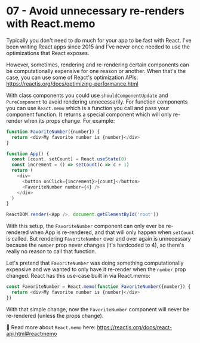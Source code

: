 # 07 - Avoid unnecessary re-renders with React.memo

Typically you don't need to do much for your app to be fast with React. I've
been writing React apps since 2015 and I've never once needed to use the
optimizations that React exposes.

However, sometimes, rendering and re-rendering certain components can be
computationally expensive for one reason or another. When that's the case, you
can use some of React's optimization APIs:
https://reactjs.org/docs/optimizing-performance.html

With class components you could use `shouldComponentUpdate` and `PureComponent`
to avoid rendering unnecessarily. For function components you can use
`React.memo` which is a function you call and pass your component function. It
returns a special component which will only re-render when its props change. For
example:

```javascript
function FavoriteNumber({number}) {
  return <div>My favorite number is {number}</div>
}

function App() {
  const [count, setCount] = React.useState(0)
  const increment = () => setCount(c => c + 1)
  return (
    <div>
      <button onClick={increment}>{count}</button>
      <FavoriteNumber number={4} />
    </div>
  )
}

ReactDOM.render(<App />, document.getElementById('root'))
```

With this setup, the `FavoriteNumber` component can only ever be re-rendered
when App is re-rendered, and that will only happen when `setCount` is called.
But rendering `FavoriteNumber` over and over again is unnecessary because the
`number` prop never changes (it's hardcoded to 4), so there's really no reason
to call that function.

Let's pretend that `FavoriteNumber` was doing something computationally
expensive and we wanted to only have it re-render when the `number` prop
changed. React has this use-case built in via React.memo:

```javascript
const FavoriteNumber = React.memo(function FavoriteNumber({number}) {
  return <div>My favorite number is {number}</div>
})
```

With that simple change, now the `FavoriteNumber` component will never be
re-rendered (unless the props change).

📜 Read more about `React.memo` here:
https://reactjs.org/docs/react-api.html#reactmemo
